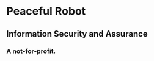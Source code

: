 Peaceful Robot
==============

Information Security and Assurance
----------------------------------

### A not-for-profit.